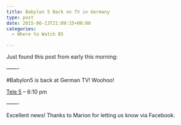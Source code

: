```yaml
---
title: Babylon 5 Back on TV in Germany
type: post
date: 2015-06-13T21:09:15+00:00
categories:
  - Where to Watch B5

---
```

Just found this post from early this morning:

&#8212;&#8212;-

‪#‎Babylon5‬ is back at German TV! Woohoo!

[Tele 5][1] &#8211; 6:10 pm

&#8212;&#8212;-

Excellent news! Thanks to Marion for letting us know via Facebook.

 [1]: http://www.tele5.de/home.html
